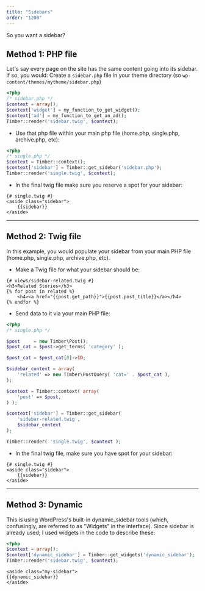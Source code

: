 ```yaml
---
title: "Sidebars"
order: "1200"
---
```


So you want a sidebar?

## Method 1: PHP file

Let's say every page on the site has the same content going into its sidebar. If so, you would:
Create a `sidebar.php` file in your theme directory (so `wp-content/themes/mytheme/sidebar.php`)

```php
<?php
/* sidebar.php */
$context = array();
$context['widget'] = my_function_to_get_widget();
$context['ad'] = my_function_to_get_an_ad();
Timber::render('sidebar.twig', $context);
```

* Use that php file within your main php file (home.php, single.php, archive.php, etc):

```php
<?php
/* single.php */
$context = Timber::context();
$context['sidebar'] = Timber::get_sidebar('sidebar.php');
Timber::render('single.twig', $context);
```

* In the final twig file make sure you reserve a spot for your sidebar:

```twig
{# single.twig #}
<aside class="sidebar">
	{{sidebar}}
</aside>
```

* * *

## Method 2: Twig file

In this example, you would populate your sidebar from your main PHP file (home.php, single.php, archive.php, etc).

* Make a Twig file for what your sidebar should be:

```twig
{# views/sidebar-related.twig #}
<h3>Related Stories</h3>
{% for post in related %}
	<h4><a href="{{post.get_path}}">{{post.post_title}}</a></h4>
{% endfor %}
```

* Send data to it via your main PHP file:

```php
<?php
/* single.php */

$post     = new Timber\Post();
$post_cat = $post->get_terms( 'category' );

$post_cat = $post_cat[0]->ID;

$sidebar_context = array(
	'related' => new Timber\PostQuery( 'cat=' . $post_cat ),
);

$context = Timber::context( array(
	'post' => $post,
) );

$context['sidebar'] = Timber::get_sidebar(
	'sidebar-related.twig',
	$sidebar_context
);

Timber::render( 'single.twig', $context );
```
* In the final twig file, make sure you have spot for your sidebar:

```twig
{# single.twig #}
<aside class="sidebar">
	{{sidebar}}
</aside>
```

* * *

## Method 3: Dynamic

This is using WordPress's built-in dynamic_sidebar tools (which, confusingly, are referred to as "Widgets" in the interface). Since sidebar is already used; I used widgets in the code to describe these:

```php
<?php
$context = array();
$context['dynamic_sidebar'] = Timber::get_widgets('dynamic_sidebar');
Timber::render('sidebar.twig', $context);
```

```twig
<aside class="my-sidebar">
{{dynamic_sidebar}}
</aside>
```
